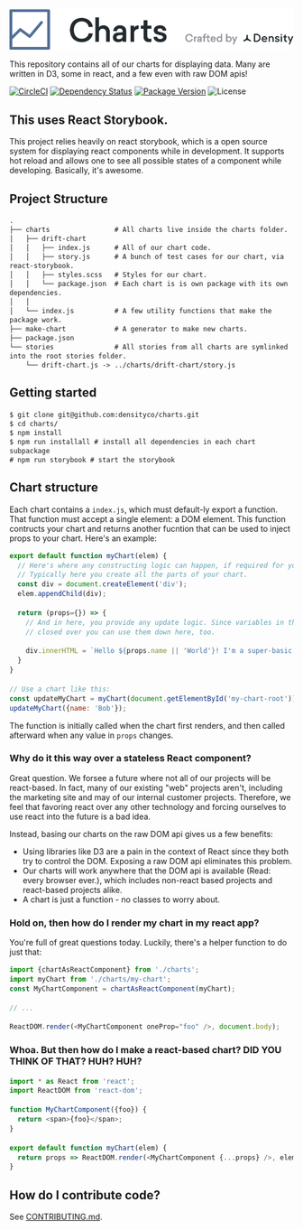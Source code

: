 ![Density Charts](logo.png)
<h1 style="display: none;">Density Charts</h1> <!-- For text-only -->

This repository contains all of our charts for displaying data. Many are written in D3, some in
react, and a few even with raw DOM apis!

[![CircleCI](https://circleci.com/gh/DensityCo/charts.svg?style=svg)](https://circleci.com/gh/DensityCo/charts)
[![Dependency Status](https://david-dm.org/densityco/charts.svg)](https://david-dm.org/densityco/charts)
[![Package Version](https://img.shields.io/npm/v/@density/charts.svg)](https://npmjs.com/@density/charts)
![License](https://img.shields.io/badge/License-MIT-green.svg)

## This uses React Storybook.
This project relies heavily on react storybook, which is a open source system for displaying react
components while in development. It supports hot reload and allows one to see all possible states of
a component while developing. Basically, it's awesome.

## Project Structure
```
.
├── charts                # All charts live inside the charts folder.
│   ├── drift-chart
│   │   ├── index.js      # All of our chart code.
│   │   ├── story.js      # A bunch of test cases for our chart, via react-storybook.
│   │   ├── styles.scss   # Styles for our chart.
│   │   └── package.json  # Each chart is is own package with its own dependencies.
│   │ 
│   └── index.js          # A few utility functions that make the package work.
├── make-chart            # A generator to make new charts.
├── package.json
└── stories               # All stories from all charts are symlinked into the root stories folder.
    └── drift-chart.js -> ../charts/drift-chart/story.js
```

## Getting started
```
$ git clone git@github.com:densityco/charts.git
$ cd charts/
$ npm install
$ npm run installall # install all dependencies in each chart subpackage
# npm run storybook # start the storybook
```

## Chart structure
Each chart contains a `index.js`, which must default-ly export a function. That function must accept
a single element: a DOM element. This function contructs your chart and returns another fucntion
that can be used to inject props to your chart. Here's an example:

```javascript
export default function myChart(elem) {
  // Here's where any constructing logic can happen, if required for your chart.
  // Typically here you create all the parts of your chart.
  const div = document.createElement('div');
  elem.appendChild(div);

  return (props={}) => {
    // And in here, you provide any update logic. Since variables in the construting function are
    // closed over you can use them down here, too.

    div.innerHTML = `Hello ${props.name || 'World'}! I'm a super-basic chart!`;
  }
}

// Use a chart like this:
const updateMyChart = myChart(document.getElementById('my-chart-root'));
updateMyChart({name: 'Bob'});
```

The function is initially called when the chart first renders, and then called afterward when any
value in `props` changes.

### Why do it this way over a stateless React component?
Great question. We forsee a future where not all of our projects will be react-based. In fact, many
of our existing "web" projects aren't, including the marketing site and may of our internal customer
projects. Therefore, we feel that favoring react over any other technology and forcing ourselves to
use react into the future is a bad idea.

Instead, basing our charts on the raw DOM api gives us a few benefits:
- Using libraries like D3 are a pain in the context of React since they both try to control the DOM.
  Exposing a raw DOM api eliminates this problem.
- Our charts will work anywhere that the DOM api is available (Read: every browser ever.), which
  includes non-react based projects and react-based projects alike.
- A chart is just a function - no classes to worry about.

### Hold on, then how do I render my chart in my react app? 
You're full of great questions today. Luckily, there's a helper function to do just that:

```javascript
import {chartAsReactComponent} from './charts';
import myChart from './charts/my-chart';
const MyChartComponent = chartAsReactComponent(myChart);

// ...

ReactDOM.render(<MyChartComponent oneProp="foo" />, document.body);
```

### Whoa. But then how do I make a react-based chart? DID YOU THINK OF THAT? HUH? HUH?

```javascript
import * as React from 'react';
import ReactDOM from 'react-dom';

function MyChartComponent({foo}) {
  return <span>{foo}</span>;
}

export default function myChart(elem) {
  return props => ReactDOM.render(<MyChartComponent {...props} />, elem);
}
```

## How do I contribute code?
See [CONTRIBUTING.md](CONTRIBUTING.md).
